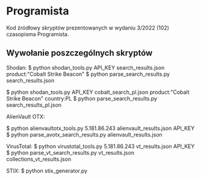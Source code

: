 # Programista

Kod źródłowy skryptów prezentowanych w wydaniu 3/2022 (102) czasopisma Programista.

## Wywołanie poszczególnych skryptów

Shodan:
$ python shodan_tools.py API_KEY search_results.json product:"Cobalt Strike Beacon"
$ python parse_search_results.py search_results.json

$ python shodan_tools.py API_KEY cobalt_search_pl.json product:"Cobalt Strike Beacon" country:PL
$ python parse_search_results.py search_results_pl.json

AlienVault OTX:

$ python alienvaultotx_tools.py 5.181.86.243 alienvault_results.json API_KEY
$ python parse_avotx_search_results.py alienvault_results.json

VirusTotal:
$ python virustotal_tools.py 5.181.86.243 vt_results.json API_KEY
$ python parse_vt_search_results.py vt_results.json collections_vt_results.json

STIX:
$ python stix_generator.py
